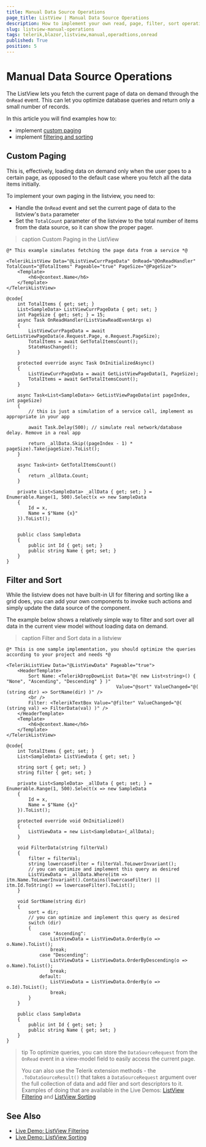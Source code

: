 ```yaml
---
title: Manual Data Source Operations
page_title: ListView | Manual Data Source Operations
description: How to implement your own read, page, filter, sort operations for the listview data.
slug: listview-manual-operations
tags: telerik,blazor,listview,manual,operadtions,onread
published: True
position: 5
---
```


# Manual Data Source Operations

The ListView lets you fetch the current page of data on demand through the `OnRead` event. This can let you optimize database queries and return only a small number of records.

In this article you will find examples how to:
* implement [custom paging](#custom-paging)
* implement [filtering and sorting](#filter-and-sort)

## Custom Paging

This is, effectively, loading data on demand only when the user goes to a certain page, as opposed to the default case where you fetch all the data items initially.

To implement your own paging in the listview, you need to:
* Handle the `OnRead` event and set the current page of data to the listview's `Data` parameter
* Set the `TotalCount` parameter of the listview to the total number of items from the data source, so it can show the proper pager.

>caption Custom Paging in the ListView

````CSHTML
@* This example simulates fetching the page data from a service *@

<TelerikListView Data="@ListViewCurrPageData" OnRead="@OnReadHandler" TotalCount="@TotalItems" Pageable="true" PageSize="@PageSize">
    <Template>
        <h6>@context.Name</h6>
    </Template>
</TelerikListView>

@code{
    int TotalItems { get; set; }
    List<SampleData> ListViewCurrPageData { get; set; }
    int PageSize { get; set; } = 15;
    async Task OnReadHandler(ListViewReadEventArgs e)
    {
        ListViewCurrPageData = await GetListViewPageData(e.Request.Page, e.Request.PageSize);
        TotalItems = await GetTotalItemsCount();
        StateHasChanged();
    }

    protected override async Task OnInitializedAsync()
    {
        ListViewCurrPageData = await GetListViewPageData(1, PageSize);
        TotalItems = await GetTotalItemsCount();
    }

    async Task<List<SampleData>> GetListViewPageData(int pageIndex, int pageSize)
    {
        // this is just a simulation of a service call, implement as appropriate in your app

        await Task.Delay(500); // simulate real network/database delay. Remove in a real app

        return _allData.Skip((pageIndex - 1) * pageSize).Take(pageSize).ToList();
    }

    async Task<int> GetTotalItemsCount()
    {
        return _allData.Count;
    }

    private List<SampleData> _allData { get; set; } = Enumerable.Range(1, 500).Select(x => new SampleData
    {
        Id = x,
        Name = $"Name {x}"
    }).ToList();


    public class SampleData
    {
        public int Id { get; set; }
        public string Name { get; set; }
    }
}
````


## Filter and Sort

While the listview does not have built-in UI for filtering and sorting like a grid does, you can add your own components to invoke such actions and simply update the data source of the component.

The example below shows a relatively simple way to filter and sort over all data in the current view model without loading data on demand.

>caption Filter and Sort data in a listview

````CSHTML
@* This is one sample implementation, you should optimize the queries according to your project and needs *@

<TelerikListView Data="@ListViewData" Pageable="true">
    <HeaderTemplate>
        Sort Name: <TelerikDropDownList Data="@( new List<string>() { "None", "Ascending", "Descending" } )"
                                        Value="@sort" ValueChanged="@( (string dir) => SortName(dir) )" />
        <br />
        Filter: <TelerikTextBox Value="@filter" ValueChanged="@( (string val) => FilterData(val) )" />
    </HeaderTemplate>
    <Template>
        <h6>@context.Name</h6>
    </Template>
</TelerikListView>

@code{
    int TotalItems { get; set; }
    List<SampleData> ListViewData { get; set; }

    string sort { get; set; }
    string filter { get; set; }

    private List<SampleData> _allData { get; set; } = Enumerable.Range(1, 500).Select(x => new SampleData
    {
        Id = x,
        Name = $"Name {x}"
    }).ToList();

    protected override void OnInitialized()
    {
        ListViewData = new List<SampleData>(_allData);
    }

    void FilterData(string filterVal)
    {
        filter = filterVal;
        string lowercaseFilter = filterVal.ToLowerInvariant();
        // you can optimize and implement this query as desired
        ListViewData = _allData.Where(itm => itm.Name.ToLowerInvariant().Contains(lowercaseFilter) || itm.Id.ToString() == lowercaseFilter).ToList();
    }

    void SortName(string dir)
    {
        sort = dir;
        // you can optimize and implement this query as desired
        switch (dir)
        {
            case "Ascending":
                ListViewData = ListViewData.OrderBy(o => o.Name).ToList();
                break;
            case "Descending":
                ListViewData = ListViewData.OrderByDescending(o => o.Name).ToList();
                break;
            default:
                ListViewData = ListViewData.OrderBy(o => o.Id).ToList();
                break;
        }
    }

    public class SampleData
    {
        public int Id { get; set; }
        public string Name { get; set; }
    }
}
````

>tip To optimize queries, you can store the `DataSourceRequest` from the `OnRead` event in a view-model field to easily access the current page.
>
> You can also use the Telerik extension methods - the `.ToDataSourceResult()` that takes a `DataSourceRequest` argument over the full collection of data and add filer and sort descriptors to it. Examples of doing that are available in the Live Demos: [ListView Filtering](https://demos.telerik.com/blazor-ui/listview/filtering) and [ListView Sorting](https://demos.telerik.com/blazor-ui/listview/sorting)

## See Also

  * [Live Demo: ListView Filtering](https://demos.telerik.com/blazor-ui/listview/filtering)
  * [Live Demo: ListView Sorting](https://demos.telerik.com/blazor-ui/listview/sorting)
   
  
